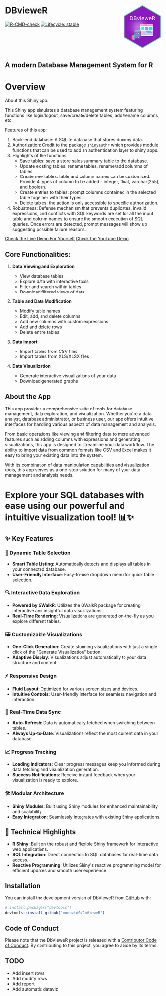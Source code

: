 
<!-- README.md is generated from README.Rmd. Please edit that file -->

# DBvieweR  <a href="https://munoztd0.shinyapps.io/DbVieweR"><img src="man/figures/hex-DBvieweR.png" align="right" height="138" /></a>



<!-- badges: start -->

<!-- [![CRAN
status](https://www.r-pkg.org/badges/version/dplyr)](https://cran.r-project.org/package=dplyr)
[![R-CMD-check](https://github.com/tidyverse/dplyr/actions/workflows/R-CMD-check.yaml/badge.svg)](https://github.com/tidyverse/dplyr/actions/workflows/R-CMD-check.yaml)
[![Codecov test
coverage](https://codecov.io/gh/tidyverse/dplyr/branch/main/graph/badge.svg)](https://app.codecov.io/gh/tidyverse/dplyr?branch=main) -->
[![R-CMD-check](https://github.com/munoztd0/DbVieweR/actions/workflows/R-CMD-check.yaml/badge.svg)](https://github.com/munoztd0/DbVieweR/actions/workflows/R-CMD-check.yaml)
[![Lifecycle: stable](lifecycle-stable.svg)](https://lifecycle.r-lib.org/articles/stages.html#stable)

<!-- badges: end -->
<br>
<br>
<br>
<br>

## A modern Database Management System for R 

# Overview

About this Shiny app:

This Shiny app simulates a database management system featuring functions like login/logout, save/create/delete tables, add/rename columns, etc.

Features of this app:

1. Back-end database: A SQLite database that stores dummy data. 
2. Authorization: Credit to the package [`shinyauthr`](https://github.com/paulc91/shinyauthr) which provides module functions that can be used to add an authentication layer to shiny apps.  
3. Highlights of the functions:
    - Save tables: save a store sales summary table to the database.
    - Update existing tables: rename tables, rename/add columns of tables.
    - Create new tables: table and column names can be customized. Provide 4 types of column to be added - integer, float, varchar(255), and boolean. 
    - Create entries to tables:  prompt columns contained in the selected table together with their types. 
    - Delete tables: the action is only accessible to specific authorization.
4. Robustness: Defense mechanism that prevents duplicates, invalid expressions, and conflicts with SQL keywords are set for all the input table and colunm names to ensure the smooth execution of SQL queries. Once errors are detected, prompt messages will show up suggesting possible failure reasons. 


[Check the Live Demo For Yourself](https://munoztd0.shinyapps.io/DbVieweR)
[Check the YouTube Demo](https://www.youtube.com/watch?v=0-FzIsBQEgA)


## Core Functionalities:

1. **Data Viewing and Exploration**
   - View database tables
   - Explore data with interactive tools
   - Filter and search within tables
   - Download filtered views of data

2. **Table and Data Modification**
   - Modify table names
   - Edit, add, and delete columns
   - Add new columns with custom expressions
   - Add and delete rows
   - Delete entire tables

3. **Data Import**
   - Import tables from CSV files
   - Import tables from XLS/XLSX files

4. **Data Visualization**
   - Generate interactive visualizations of your data
   - Download generated graphs

## About the App

This app provides a comprehensive suite of tools for database management, data exploration, and visualization. Whether you're a data analyst, database administrator, or business user, our app offers intuitive interfaces for handling various aspects of data management and analysis.

From basic operations like viewing and filtering data to more advanced features such as adding columns with expressions and generating visualizations, this app is designed to streamline your data workflow. The ability to import data from common formats like CSV and Excel makes it easy to bring your existing data into the system.

With its combination of data manipulation capabilities and visualization tools, this app serves as a one-stop solution for many of your data management and analysis needs.


# Explore your SQL databases with ease using our powerful and intuitive visualization tool! 📊✨

## ✨ Key Features

### 📁 Dynamic Table Selection
- **Smart Table Listing**: Automatically detects and displays all tables in your connected database.
- **User-Friendly Interface**: Easy-to-use dropdown menu for quick table selection.

### 🔍 Interactive Data Exploration
- **Powered by GWalkR**: Utilizes the GWalkR package for creating interactive and insightful data visualizations.
- **Real-Time Rendering**: Visualizations are generated on-the-fly as you explore different tables.

### 🖼️ Customizable Visualizations
- **One-Click Generation**: Create stunning visualizations with just a single click of the "Generate Visualization" button.
- **Adaptive Display**: Visualizations adjust automatically to your data structure and content.

### ⚡ Responsive Design
- **Fluid Layout**: Optimized for various screen sizes and devices.
- **Intuitive Controls**: User-friendly interface for seamless navigation and interaction.

### 🔄 Real-Time Data Sync
- **Auto-Refresh**: Data is automatically fetched when switching between tables.
- **Always Up-to-Date**: Visualizations reflect the most current data in your database.

### 📈 Progress Tracking
- **Loading Indicators**: Clear progress messages keep you informed during data fetching and visualization generation.
- **Success Notifications**: Receive instant feedback when your visualization is ready to explore.

### 🛠️ Modular Architecture
- **Shiny Modules**: Built using Shiny modules for enhanced maintainability and scalability.
- **Easy Integration**: Seamlessly integrates with existing Shiny applications.

## 🔧 Technical Highlights

- **R Shiny**: Built on the robust and flexible Shiny framework for interactive web applications.
- **SQL Integration**: Direct connection to SQL databases for real-time data access.
- **Reactive Programming**: Utilizes Shiny's reactive programming model for efficient updates and smooth user experience.

## Installation

You can install the development version of DbVieweR from
[GitHub](https://github.com/) with:

``` r
# install.packages("devtools")
devtools::install_github("munoztd0/DbVieweR")
```


## Code of Conduct
  
Please note that the DbVieweR project is released with a [Contributor Code of Conduct](https://contributor-covenant.org/version/2/1/CODE_OF_CONDUCT.html). By contributing to this project, you agree to abide by its terms.




## TODO

- Add insert rows
- Add modify rows
- Add report
- Add automatic dataviz

